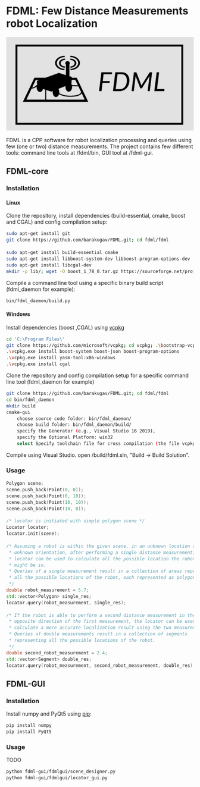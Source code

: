 # FDML: Few Distance Measurements robot Localization

<div align="center">
<img src="https://github.com/barakugav/fdml/blob/master/doc/logo_horizontal.png?raw=true" alt="drawing" width="600"/>
</div>

FDML is a CPP software for robot localization processing and queries using few (one or two) distance measurements. The project contains few different tools: command line tools at /fdml/bin, GUI tool at /fdml-gui.

## FDML-core
### Installation
#### Linux
Clone the repository, install dependencies (build-essential, cmake, boost and CGAL) and config compilation setup:

```bash
sudo apt-get install git
git clone https://github.com/barakugav/FDML.git; cd fdml/fdml

sudo apt-get install build-essential cmake
sudo apt-get install libboost-system-dev libboost-program-options-dev
sudo apt-get install libcgal-dev
mkdir -p lib/; wget -O boost_1_78_0.tar.gz https://sourceforge.net/projects/boost/files/boost/1.78.0/boost_1_78_0.tar.gz/download; tar xzvf boost_1_78_0.tar.gz --directory lib/; rm boost_1_78_0.tar.gz
```

Compile a command line tool using a specific binary build script (fdml_daemon for example):
```bash
bin/fdml_daemon/build.py
```

#### Windows

Install dependencies (boost ,CGAL) using [vcpkg](https://github.com/microsoft/vcpkg)
```bash
cd 'C:\Program Files\'
git clone https://github.com/microsoft/vcpkg; cd vcpkg; .\bootstrap-vcpkg.bat
.\vcpkg.exe install boost-system boost-json boost-program-options
.\vcpkg.exe install yasm-tool:x86-windows
.\vcpkg.exe install cgal
```

Clone the repository and config compilation setup for a specific command line tool (fdml_daemon for example)
```bash
git clone https://github.com/barakugav/FDML.git; cd fdml/fdml
cd bin/fdml_daemon
mkdir build
cmake-gui
	choose source code folder: bin/fdml_daemon/
	choose build folder: bin/fdml_daemon/build/
	specify the Generator (e.g., Visual Studio 16 2019),
	specify the Optional Platform: win32
	select Specify toolchain file for cross compilation (the file vcpkg.cmake within the directory where you have installed vcpkg, e.g. C:/dev/vcpkg/scripts/buildsystems/vcpkg.cmake).
```

Compile using Visual Studio. open /build/fdml.sln, "Build -> Build Solution".

### Usage

```cpp
Polygon scene;
scene.push_back(Point(0, 0));
scene.push_back(Point(0, 10));
scene.push_back(Point(10, 10));
scene.push_back(Point(10, 0));

/* locator is initiated with simple polygon scene */
Locator locator;
locator.init(scene);

/* Assuming a robot is within the given scene, in an unknown location and an
 * unknown orientation, after performing a single distance measurement, the
 * locator can be used to calculate all the possible location the robot
 * might be in.
 * Queries of a single measurement result in a collection of areas representing
 * all the possible locations of the robot, each represented as polygon.
 */
double robot_measurement = 5.7;
std::vector<Polygon> single_res;
locator.query(robot_measurement, single_res);

/* If the robot is able to perform a second distance measurement in the
 * opposite direction of the first measurement, the locator can be used to
 * calculate a more accurate localization result using the two measurements.
 * Queries of double measurements result in a collection of segments
 * representing all the possible locations of the robot.
 */
double second_robot_measurement = 2.4;
std::vector<Segment> double_res;
locator.query(robot_measurement, second_robot_measurement, double_res);
```

## FDML-GUI
### Installation
Install numpy and PyQt5 using [pip](https://pypi.org/project/pip/):
```bash
pip install numpy
pip install PyQt5
```

### Usage

TODO

```bash
python fdml-gui/fdmlgui/scene_designer.py
python fdml-gui/fdmlgui/locator_gui.py
```